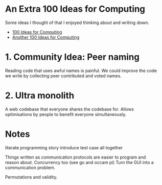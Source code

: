 # An Extra 100 Ideas for Computing

Some ideas I thought of that I enjoyed thinking about and writing down.

* [100 Ideas for Computing](https://github.com/samsquire/ideas)
* [Another 100 Ideas for Computing](https://github.com/samsquire/ideas2)

# 1. Community Idea: Peer naming

Reading code that uses awful names is painful. We could improve the code we write by collecting peer contributed and voted names.

# 2. Ultra monolith

A web codebase that everyone shares the codebase for. Allows optimisations by people to benefit everyone simultaneously.

# Notes

literate programming story introduce test case all together

Things written as communication protocols are easier to program and reason about. Concurrency too (see go and occam pi)
Turn the GUI into a communication problem.

Permutations and validity.
